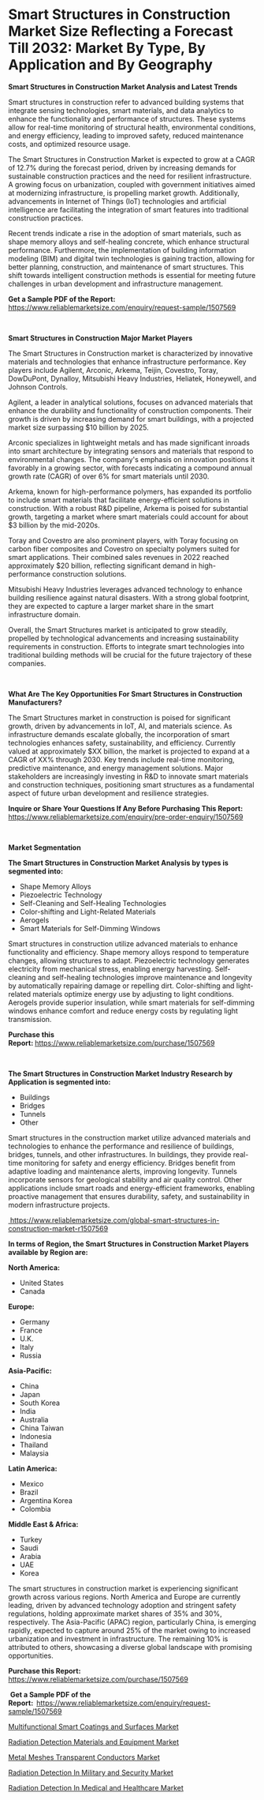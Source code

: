 <p><h1>Smart Structures in Construction Market Size Reflecting a Forecast Till 2032: Market By Type, By Application and By Geography</h1></p><p><strong>Smart Structures in Construction Market Analysis and Latest Trends</strong></p>
<p><p>Smart structures in construction refer to advanced building systems that integrate sensing technologies, smart materials, and data analytics to enhance the functionality and performance of structures. These systems allow for real-time monitoring of structural health, environmental conditions, and energy efficiency, leading to improved safety, reduced maintenance costs, and optimized resource usage.</p><p>The Smart Structures in Construction Market is expected to grow at a CAGR of 12.7% during the forecast period, driven by increasing demands for sustainable construction practices and the need for resilient infrastructure. A growing focus on urbanization, coupled with government initiatives aimed at modernizing infrastructure, is propelling market growth. Additionally, advancements in Internet of Things (IoT) technologies and artificial intelligence are facilitating the integration of smart features into traditional construction practices.</p><p>Recent trends indicate a rise in the adoption of smart materials, such as shape memory alloys and self-healing concrete, which enhance structural performance. Furthermore, the implementation of building information modeling (BIM) and digital twin technologies is gaining traction, allowing for better planning, construction, and maintenance of smart structures. This shift towards intelligent construction methods is essential for meeting future challenges in urban development and infrastructure management.</p></p>
<p><strong>Get a Sample PDF of the Report:&nbsp;</strong> <a href="https://www.reliablemarketsize.com/enquiry/request-sample/1507569?utm_campaign=1131&utm_medium=2&utm_source=Github&utm_content=ia&utm_term=23032025&utm_id=smart-structures-in-construction">https://www.reliablemarketsize.com/enquiry/request-sample/1507569</a></p>
<p>&nbsp;</p>
<p><strong>Smart Structures in Construction Major Market Players</strong></p>
<p><p>The Smart Structures in Construction market is characterized by innovative materials and technologies that enhance infrastructure performance. Key players include Agilent, Arconic, Arkema, Teijin, Covestro, Toray, DowDuPont, Dynalloy, Mitsubishi Heavy Industries, Heliatek, Honeywell, and Johnson Controls.</p><p>Agilent, a leader in analytical solutions, focuses on advanced materials that enhance the durability and functionality of construction components. Their growth is driven by increasing demand for smart buildings, with a projected market size surpassing $10 billion by 2025.</p><p>Arconic specializes in lightweight metals and has made significant inroads into smart architecture by integrating sensors and materials that respond to environmental changes. The company's emphasis on innovation positions it favorably in a growing sector, with forecasts indicating a compound annual growth rate (CAGR) of over 6% for smart materials until 2030.</p><p>Arkema, known for high-performance polymers, has expanded its portfolio to include smart materials that facilitate energy-efficient solutions in construction. With a robust R&D pipeline, Arkema is poised for substantial growth, targeting a market where smart materials could account for about $3 billion by the mid-2020s.</p><p>Toray and Covestro are also prominent players, with Toray focusing on carbon fiber composites and Covestro on specialty polymers suited for smart applications. Their combined sales revenues in 2022 reached approximately $20 billion, reflecting significant demand in high-performance construction solutions.</p><p>Mitsubishi Heavy Industries leverages advanced technology to enhance building resilience against natural disasters. With a strong global footprint, they are expected to capture a larger market share in the smart infrastructure domain.</p><p>Overall, the Smart Structures market is anticipated to grow steadily, propelled by technological advancements and increasing sustainability requirements in construction. Efforts to integrate smart technologies into traditional building methods will be crucial for the future trajectory of these companies.</p></p>
<p>&nbsp;</p>
<p><strong>What Are The Key Opportunities For Smart Structures in Construction Manufacturers?</strong></p>
<p><p>The Smart Structures market in construction is poised for significant growth, driven by advancements in IoT, AI, and materials science. As infrastructure demands escalate globally, the incorporation of smart technologies enhances safety, sustainability, and efficiency. Currently valued at approximately $XX billion, the market is projected to expand at a CAGR of XX% through 2030. Key trends include real-time monitoring, predictive maintenance, and energy management solutions. Major stakeholders are increasingly investing in R&D to innovate smart materials and construction techniques, positioning smart structures as a fundamental aspect of future urban development and resilience strategies.</p></p>
<p><strong>Inquire or Share Your Questions If Any Before Purchasing This Report:</strong> <a href="https://www.reliablemarketsize.com/enquiry/pre-order-enquiry/1507569?utm_campaign=1131&utm_medium=2&utm_source=Github&utm_content=ia&utm_term=23032025&utm_id=smart-structures-in-construction">https://www.reliablemarketsize.com/enquiry/pre-order-enquiry/1507569</a></p>
<p>&nbsp;</p>
<p><strong>Market Segmentation</strong></p>
<p><strong>The Smart Structures in Construction Market Analysis by types is segmented into:</strong></p>
<p><ul><li>Shape Memory Alloys</li><li>Piezoelectric Technology</li><li>Self-Cleaning and Self-Healing Technologies</li><li>Color-shifting and Light-Related Materials</li><li>Aerogels</li><li>Smart Materials for Self-Dimming Windows</li></ul></p>
<p><p>Smart structures in construction utilize advanced materials to enhance functionality and efficiency. Shape memory alloys respond to temperature changes, allowing structures to adapt. Piezoelectric technology generates electricity from mechanical stress, enabling energy harvesting. Self-cleaning and self-healing technologies improve maintenance and longevity by automatically repairing damage or repelling dirt. Color-shifting and light-related materials optimize energy use by adjusting to light conditions. Aerogels provide superior insulation, while smart materials for self-dimming windows enhance comfort and reduce energy costs by regulating light transmission.</p></p>
<p><strong>Purchase this Report:&nbsp;</strong><a href="https://www.reliablemarketsize.com/purchase/1507569?utm_campaign=1131&utm_medium=2&utm_source=Github&utm_content=ia&utm_term=23032025&utm_id=smart-structures-in-construction">https://www.reliablemarketsize.com/purchase/1507569</a></p>
<p>&nbsp;</p>
<p><strong>The Smart Structures in Construction Market Industry Research by Application is segmented into:</strong></p>
<p><ul><li>Buildings</li><li>Bridges</li><li>Tunnels</li><li>Other</li></ul></p>
<p><p>Smart structures in the construction market utilize advanced materials and technologies to enhance the performance and resilience of buildings, bridges, tunnels, and other infrastructures. In buildings, they provide real-time monitoring for safety and energy efficiency. Bridges benefit from adaptive loading and maintenance alerts, improving longevity. Tunnels incorporate sensors for geological stability and air quality control. Other applications include smart roads and energy-efficient frameworks, enabling proactive management that ensures durability, safety, and sustainability in modern infrastructure projects.</p></p>
<p><a href="https://www.reliablemarketsize.com/global-smart-structures-in-construction-market-r1507569?utm_campaign=1131&utm_medium=2&utm_source=Github&utm_content=ia&utm_term=23032025&utm_id=smart-structures-in-construction">&nbsp;https://www.reliablemarketsize.com/global-smart-structures-in-construction-market-r1507569</a></p>
<p><strong>In terms of Region, the Smart Structures in Construction Market Players available by Region are:</strong></p>
<p>
    <p> <strong> North America: </strong>
        <ul>
            <li>United States</li>
            <li>Canada</li>
        </ul>
        </p> 
    <p> <strong> Europe: </strong>
        <ul>
            <li>Germany</li>
            <li>France</li>
            <li>U.K.</li>
            <li>Italy</li>
            <li>Russia</li>
        </ul>
        </p> 
    <p> <strong> Asia-Pacific: </strong>
        <ul>
            <li>China</li>
            <li>Japan</li>
            <li>South Korea</li>
            <li>India</li>
            <li>Australia</li>
            <li>China Taiwan</li>
            <li>Indonesia</li>
            <li>Thailand</li>
            <li>Malaysia</li>
        </ul>
        </p> 
    <p> <strong> Latin America: </strong>
        <ul>
            <li>Mexico</li>
            <li>Brazil</li>
            <li>Argentina Korea</li>
            <li>Colombia</li>
        </ul>
        </p> 
    <p> <strong> Middle East & Africa: </strong>
        <ul>
            <li>Turkey</li>
            <li>Saudi</li>
            <li>Arabia</li>
            <li>UAE</li>
            <li>Korea</li>
        </ul>
    </p>
    </p>
<p><p>The smart structures in construction market is experiencing significant growth across various regions. North America and Europe are currently leading, driven by advanced technology adoption and stringent safety regulations, holding approximate market shares of 35% and 30%, respectively. The Asia-Pacific (APAC) region, particularly China, is emerging rapidly, expected to capture around 25% of the market owing to increased urbanization and investment in infrastructure. The remaining 10% is attributed to others, showcasing a diverse global landscape with promising opportunities.</p></p>
<p><strong>Purchase this Report: </strong><a href="https://www.reliablemarketsize.com/purchase/1507569?utm_campaign=1131&utm_medium=2&utm_source=Github&utm_content=ia&utm_term=23032025&utm_id=smart-structures-in-construction">https://www.reliablemarketsize.com/purchase/1507569</a></p>
<p>&nbsp;<strong>Get a Sample PDF of the Report:&nbsp;&nbsp;</strong><a href="https://www.reliablemarketsize.com/enquiry/request-sample/1507569?utm_campaign=1131&utm_medium=2&utm_source=Github&utm_content=ia&utm_term=23032025&utm_id=smart-structures-in-construction">https://www.reliablemarketsize.com/enquiry/request-sample/1507569</a></p>
<p><strong></strong></p>
<p><p><a href="https://github.com/colloerrinbp/Market-Research-Report-List-1/blob/main/multifunctional-smart-coatings-and-surfaces-market.md?utm_campaign=1131&utm_medium=2&utm_source=Github&utm_content=ia&utm_term=23032025&utm_id=smart-structures-in-construction">Multifunctional Smart Coatings and Surfaces Market</a></p><p><a href="https://github.com/CliffMedina6/Market-Research-Report-List-7/blob/main/radiation-detection-materials-and-equipment-market.md?utm_campaign=1131&utm_medium=2&utm_source=Github&utm_content=ia&utm_term=23032025&utm_id=smart-structures-in-construction">Radiation Detection Materials and Equipment Market</a></p><p><a href="https://github.com/leptouwrites/Market-Research-Report-List-1/blob/main/metal-meshes-transparent-conductors-market.md?utm_campaign=1131&utm_medium=2&utm_source=Github&utm_content=ia&utm_term=23032025&utm_id=smart-structures-in-construction">Metal Meshes Transparent Conductors Market</a></p><p><a href="https://github.com/ekerswenzlb0/Market-Research-Report-List-1/blob/main/radiation-detection-in-military-and-security-market.md?utm_campaign=1131&utm_medium=2&utm_source=Github&utm_content=ia&utm_term=23032025&utm_id=smart-structures-in-construction">Radiation Detection In Military and Security Market</a></p><p><a href="https://github.com/bhatttutty2p/Market-Research-Report-List-1/blob/main/radiation-detection-in-medical-and-healthcare-market.md?utm_campaign=1131&utm_medium=2&utm_source=Github&utm_content=ia&utm_term=23032025&utm_id=smart-structures-in-construction">Radiation Detection In Medical and Healthcare Market</a></p></p>